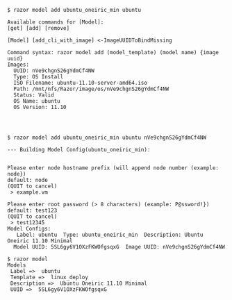     $ razor model add ubuntu_oneiric_min ubuntu
    
    Available commands for [Model]:
    [get] [add] [remove] 
    
    [Model] [add_cli_with_image] <-ImageUUIDToBindMissing
    
    Command syntax: razor model add (model_template) (model name) {image uuid}
    Images:
      UUID: nVe9chgnS26gYdmCf4NW  
      Type: OS Install  
      ISO Filename: ubuntu-11.10-server-amd64.iso  
      Path: /mnt/nfs/Razor/image/os/nVe9chgnS26gYdmCf4NW  
      Status: Valid   
      OS Name: ubuntu  
      OS Version: 11.10  
    
    
    

    $ razor model add ubuntu_oneiric_min ubuntu nVe9chgnS26gYdmCf4NW
    
    --- Building Model Config(ubuntu_oneiric_min): 
    
    
    Please enter node hostname prefix (will append node number (example: node}) 
    default: node
    (QUIT to cancel)
     > example.vm
    
    Please enter root password (> 8 characters) (example: P@ssword!}) 
    default: test123
    (QUIT to cancel)
     > test12345
    Model Configs:
       Label: ubuntu  Type: ubuntu_oneiric_min  Description: Ubuntu Oneiric 11.10 Minimal
      Model UUID: 5SL6gy6V1OXzFKWOfgsqxG  Image UUID: nVe9chgnS26gYdmCf4NW
    
    $ razor model 
    Models
     Label =>  ubuntu
     Template =>  linux_deploy
     Description =>  Ubuntu Oneiric 11.10 Minimal
     UUID =>  5SL6gy6V1OXzFKWOfgsqxG
    
    
    
